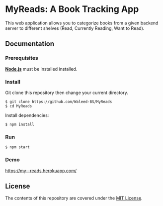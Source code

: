 # MyReads: A Book Tracking App 

This web application allows you to categorize books from a given backend server to different shelves (Read, Currently Reading, Want to Read). 

## Documentation

### Prerequisites

[**Node.js**](https://nodejs.org/en/) must be installed installed.

### Install

Git clone this repository then change your current directory. 

```
$ git clone https://github.com/Waleed-BS/MyReads
$ cd MyReads
```
Install dependencies:
```
$ npm install
```

### Run

```
$ npm start
```

### Demo 

https://my--reads.herokuapp.com/

## License
The contents of this repository are covered under the [MIT License](https://github.com/Waleed-BS/MyReads/blob/master/LICENSE).

